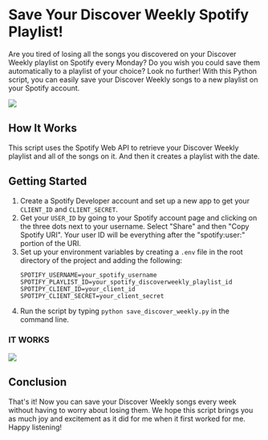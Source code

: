 

<!DOCTYPE html>
<html>
  <body>
    <h1>Save Your Discover Weekly Spotify Playlist!</h1>
    <p>Are you tired of losing all the songs you discovered on your Discover Weekly playlist on Spotify every Monday? Do you wish you could save them automatically to a playlist of your choice? Look no further! With this Python script, you can easily save your Discover Weekly songs to a new playlist on your Spotify account.</p>
    <img src="https://user-images.githubusercontent.com/96797193/226316975-708daa0d-6e33-41de-80b3-0e774d634c0c.jpg">
        <h2>How It Works</h2>
    <p>This script uses the Spotify Web API to retrieve your Discover Weekly playlist and all of the songs on it. And then it creates a playlist with the date.</p>
    <h2>Getting Started</h2>
    <ol>
      <li>Create a Spotify Developer account and set up a new app to get your <code>CLIENT_ID</code> and <code>CLIENT_SECRET</code>.</li>
      <li>Get your <code>USER_ID</code> by going to your Spotify account page and clicking on the three dots next to your username. Select "Share" and then "Copy Spotify URI". Your user ID will be everything after the "spotify:user:" portion of the URI.</li>
      <li>Set up your environment variables by creating a <code>.env</code> file in the root directory of the project and adding the following:</li>
      <pre><code>SPOTIFY_USERNAME=your_spotify_username
SPOTIFY_PLAYLIST_ID=your_spotify_discoverweekly_playlist_id
SPOTIPY_CLIENT_ID=your_client_id
SPOTIPY_CLIENT_SECRET=your_client_secret
</code></pre>
      <li>Run the script by typing <code>python save_discover_weekly.py</code> in the command line.</li>
    </ol>
    <h3>IT WORKS</h3>
    <img src="https://user-images.githubusercontent.com/96797193/226335938-0ef7803b-1ee9-499b-b2e6-c9ba4cc8e2af.png">
    
  <h2>Conclusion</h2>
    <p>That's it! Now you can save your Discover Weekly songs every week without having to worry about losing them. We hope this script brings you as much joy and excitement as it did for me when it first worked for me. Happy listening!</p>
  </body>
  </html>
